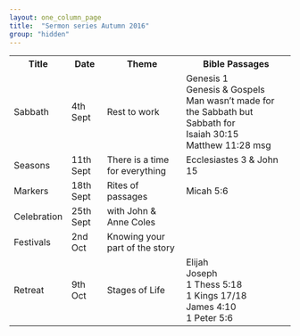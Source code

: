 ```yaml
---
layout: one_column_page
title:  "Sermon series Autumn 2016"
group: "hidden"
---
```


<table>
<tr>
<th>Title</th><th>Date</th><th>Theme</th><th>Bible Passages</th>
</tr>
<tr>
<td>Sabbath</td><td>4th Sept</td><td>Rest to work</td><td>Genesis 1
<br>Genesis & Gospels
<br>Man wasn’t made for the Sabbath but Sabbath for
<br>Isaiah 30:15
<br>Matthew 11:28 msg</td>
</tr>
<tr>
<td>Seasons</td><td>11th Sept</td><td>There is a time for everything</td><td>Ecclesiastes 3 & John 15</td>
</tr>
<tr>
<td>Markers</td><td>18th Sept</td><td>Rites of passages</td><td>Micah 5:6</td>
</tr>
<tr>
<td>Celebration</td><td>25th Sept</td><td>with John & Anne Coles</td><td></td>
</tr>
<tr>
<td>Festivals</td><td>2nd Oct</td><td>Knowing your part of the story</td><td></td>
</tr><tr>
<td>Retreat</td><td>9th Oct</td><td>Stages of Life</td><td>Elijah
<br>Joseph
<br>1 Thess 5:18
<br>1 Kings 17/18
<br>James 4:10
<br>1 Peter 5:6</td>
</tr>
</table>

